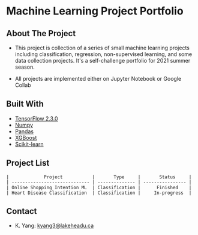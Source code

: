 # Machine Learning Project Portfolio

## About The Project 
- This project is collection of a series of small machine learning projects including classification, regression,
non-supervised learning, and some data collection projects. It's a self-challenge portfolio for 2021 summer season. 


- All projects are implemented either on Jupyter Notebook or Google Collab

## Built With 
* [TensorFlow 2.3.0](https://www.tensorflow.org/)
* [Numpy](https://numpy.org/)
* [Pandas](https://pandas.pydata.org/)
* [XGBoost](https://xgboost.readthedocs.io/en/latest/) 
* [Scikit-learn](https://scikit-learn.org/stable/)

## Project List

    |             Project           |       Type     |       Status     |
    | ----------------------------- | -------------- | ---------------- |
    | Online Shopping Intention ML  | Classification |      Finished    |
    | Heart Disease Classification  | Classification |     In-progress  |
    

## Contact
* K. Yang: kyang3@lakeheadu.ca
